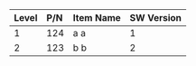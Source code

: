 <!--[[[fill mbom_table('mbom.xlsx')]]]-->
<!-- anchor: ('0', '1233333', 'asdasd', '')-->
| Level | P/N | Item Name | SW Version |
|:------|:----|:----------|:-----------|
| 1     | 124 | a a       | 1          |
| 2     | 123 | b b       | 2          |
<!-- source: mbom.xlsx-->
<!-- s-hash: sha512:98f49a212325387c2a800c000f6892879a38cae9fde357cca3de57bfcc18bb285d34ad81f19fae1df735ec85e8ada40e7f4ae06ffb5bfb4f89bc7592c8d63111-->
<!--[[[end]]] (checksum: 758ae76dfd82d3d10a9930047ea4a71f)-->
